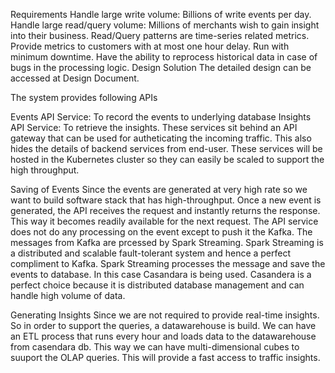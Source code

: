Requirements
Handle large write volume: Billions of write events per day.
Handle large read/query volume: Millions of merchants wish to gain insight into their business. Read/Query patterns are time-series related metrics.
Provide metrics to customers with at most one hour delay.
Run with minimum downtime.
Have the ability to reprocess historical data in case of bugs in the processing logic.
Design Solution
The detailed design can be accessed at Design Document.

The system provides following APIs

Events API Service: To record the events to underlying database
Insights API Service: To retrieve the insights.
These services sit behind an API gateway that can be used for autheticating the incoming traffic. This also hides the details of backend services from end-user. These services will be hosted in the Kubernetes cluster so they can easily be scaled to support the high throughput.

Saving of Events
Since the events are generated at very high rate so we want to build software stack that has high-throughput. Once a new event is generated, the API receives the request and instantly returns the response. This way it becomes readily available for the next request. The API service does not do any processing on the event except to push it the Kafka. The messages from Kafka are prcessed by Spark Streaming. Spark Streaming is a distributed and scalable fault-tolerant system and hence a perfect compliment to Kafka. Spark Streaming processes the message and save the events to database. In this case Casandara is being used. Casandera is a perfect choice because it is distributed database management and can handle high volume of data.

Generating Insights
Since we are not required to provide real-time insights. So in order to support the queries, a datawarehouse is build. We can have an ETL process that runs every hour and loads data to the datawarehouse from casendara db. This way we can have multi-dimensional cubes to suuport the OLAP queries. This will provide a fast access to traffic insights.
